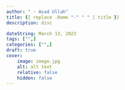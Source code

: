 ```yaml
---
author: " · Asad Ullah"
title: {{ replace .Name "-" " " | title }}
description: disc

dateString: March 13, 2023
tags: ["",]
categories: ["",]
draft: true
cover:
    image: image.jpg
    alt: alt text
    relative: false
    hidden: false
---
```

